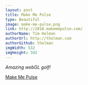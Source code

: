 ```yaml
---
layout: post
title: Make Me Pulse
type: Beautiful
image: make-me-pulse.png
link: http://2018.makemepulse.com/
authorName: Tim Holman
authorUrl: http://tholman.com
authorGithub: tholman
imgWidth: 532
imgHeight: 342
---
```


_Amazing webGL golf!_

[Make Me Pulse](http://2018.makemepulse.com/)
